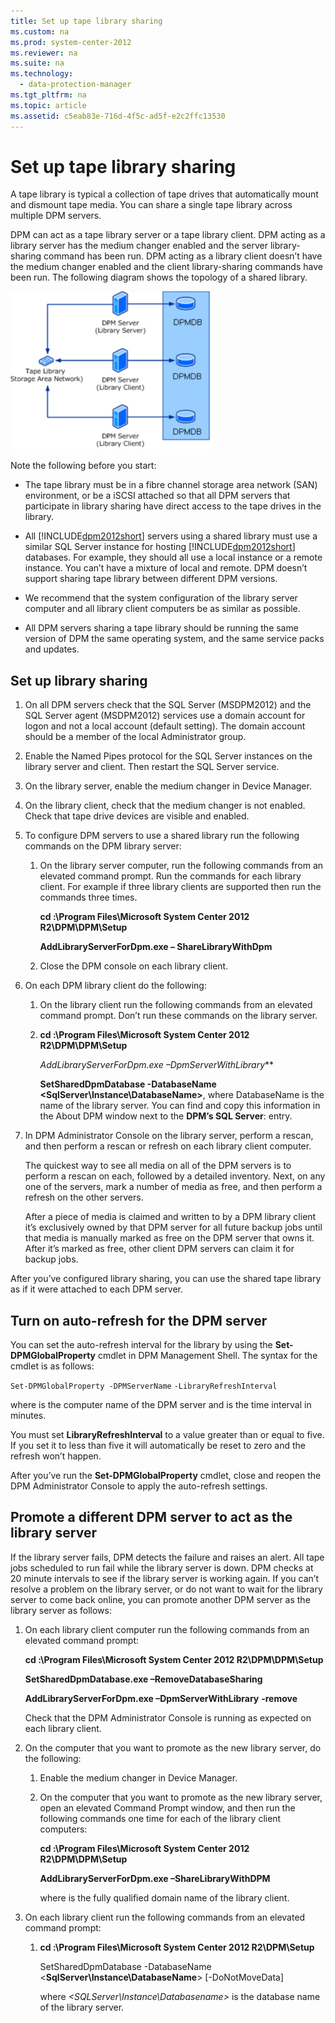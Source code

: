 ```yaml
---
title: Set up tape library sharing
ms.custom: na
ms.prod: system-center-2012
ms.reviewer: na
ms.suite: na
ms.technology: 
  - data-protection-manager
ms.tgt_pltfrm: na
ms.topic: article
ms.assetid: c5eab83e-716d-4f5c-ad5f-e2c2ffc13530
---
```

# Set up tape library sharing
A tape library is typical a collection of tape drives that automatically mount and dismount tape media. You can share a single tape library across multiple DPM servers.

DPM can act as a tape library server or a tape library client. DPM acting as a library server has the medium changer enabled and the server library\-sharing command has been run. DPM acting as a library client doesn’t have the medium changer enabled and the client library\-sharing commands have been run. The following diagram shows the topology of a shared library.

![](Image/dpm_LibrarySharingTopology_c.png)

Note the following before you start:

-   The tape library must be in a fibre channel storage area network \(SAN\) environment, or be a iSCSI attached so that all DPM servers that participate in library sharing have direct access to the tape drives in the library.

-   All [!INCLUDE[dpm2012short](Token/dpm2012short_md.md)] servers using a shared library must use a similar SQL Server instance for hosting [!INCLUDE[dpm2012short](Token/dpm2012short_md.md)] databases. For example, they should all use a local instance or a remote instance. You can’t have a mixture of local and remote. DPM doesn’t support sharing tape library between different DPM versions.

-   We recommend that the system configuration of the library server computer and all library client computers be as similar as possible.

-   All DPM servers sharing a tape library should be running the same version of DPM the same operating system, and the same service packs and updates.

## Set up library sharing

1.  On all DPM servers check that the SQL Server \(MSDPM2012\) and the SQL Server agent \(MSDPM2012\) services use a domain account for logon and not a local account \(default setting\). The domain account should be a member of the local Administrator group.

2.  Enable the Named Pipes protocol for the SQL Server instances on the library server and client. Then restart the SQL Server service.

3.  On the library server, enable the medium changer in Device Manager.

4.  On the library client, check that the medium changer is not enabled. Check that tape drive devices are visible and enabled.

5.  To configure DPM servers to use a shared library run the following commands on the DPM library server:

    1.  On the library server computer, run the following commands from an elevated command prompt. Run the commands for each library client. For example if three library clients are supported then run the commands three times.

        **cd  *<system drive>*:\\Program Files\\Microsoft  System Center 2012 R2\\DPM\\DPM\\Setup**

        **AddLibraryServerForDpm.exe – ShareLibraryWithDpm**
         ***<FQDN of library client>***

    2.  Close the DPM console on each library client.

6.  On each DPM library client do the following:

    1.  On the library client run the following commands from an elevated command prompt. Don’t run these commands on the library server.

    2.  **cd *<system drive>*:\\Program Files\\Microsoft  System Center 2012 R2\\DPM\\DPM\\Setup**

        **AddLibraryServerForDpm.exe –DpmServerWithLibrary*<FQDN of library server>***

        **SetSharedDpmDatabase \-DatabaseName <SqlServer\\Instance\\DatabaseName>**, where DatabaseName is the name of the library server. You can find and copy this information in the About DPM window next to the **DPM’s SQL Server**: entry.

7.  In DPM Administrator Console on the library server, perform a rescan, and then perform a rescan or refresh on each library client computer.

    The quickest way to see all media on all of the DPM servers is to perform a rescan on each, followed by a detailed inventory. Next, on any one of the servers, mark a number of media as free, and then perform a refresh on the other servers.

    After a piece of media is claimed and written to by a DPM library client it’s exclusively owned by that DPM server for all future backup jobs until that media is manually marked as free on the DPM server that owns it. After it’s marked as free, other client DPM servers can claim it for backup jobs.

After you’ve configured library sharing, you can use the shared tape library as if it were attached to each DPM server.

## Turn on auto\-refresh for the DPM server
You can set the auto\-refresh interval for the library by using the **Set\-DPMGlobalProperty** cmdlet in DPM Management Shell. The syntax for the cmdlet is as follows:

`Set-DPMGlobalProperty -DPMServerName`*<DPMServerName>* `-LibraryRefreshInterval`*<LibraryRefreshInterval>*

where *<DPMServerName>* is the computer name of the DPM server and *<LibraryRefreshInterval>* is the time interval in minutes.

You must set **LibraryRefreshInterval** to a value greater than or equal to five. If you set it to less than five it will automatically be reset to zero and the refresh won’t happen.

After you’ve run the **Set\-DPMGlobalProperty** cmdlet, close and reopen the DPM Administrator Console to apply the auto\-refresh settings.

## Promote a different DPM server to act as the library server
If the library server fails, DPM detects the failure and raises an alert. All tape jobs scheduled to run fail while the library server is down. DPM checks at 20 minute intervals to see if the library server is working again. If you can’t resolve a problem on the library server, or do not want to wait for the library server to come back online, you can promote another DPM server as the library server as follows:

1.  On each library client computer run the following commands from an elevated command prompt:

    **cd *<system drive>*:\\Program Files\\Microsoft  System Center 2012 R2\\DPM\\DPM\\Setup**

    **SetSharedDpmDatabase.exe –RemoveDatabaseSharing**

    **AddLibraryServerForDpm.exe –DpmServerWithLibrary**
     ***<FQDN of the library server>* \-remove**

    Check that the DPM Administrator Console is running as expected on each library client.

2.  On the computer that you want to promote as the new library server, do the following:

    1.  Enable the medium changer in Device Manager.

    2.  On the computer that you want to promote as the new library server, open an elevated Command Prompt window, and then run the following commands one time for each of the library client computers:

        **cd *<system drive>*:\\Program Files\\Microsoft  System Center 2012 R2\\DPM\\DPM\\Setup**

        **AddLibraryServerForDpm.exe –ShareLibraryWithDPM**
         ***<FQDN of client library>***

        where *<FQDN of client library>* is the fully qualified domain name of the library client.

3.  On each library client run the following commands from an elevated command prompt:

    1.  **cd *<system drive>*:\\Program Files\\Microsoft  System Center 2012 R2\\DPM\\Setup**

        SetSharedDpmDatabase \-DatabaseName <**SqlServer\\Instance\\DatabaseName**> \[\-DoNotMoveData\]

        where *<SQLServer\\Instance\\Databasename>* is the database name of the library server.



